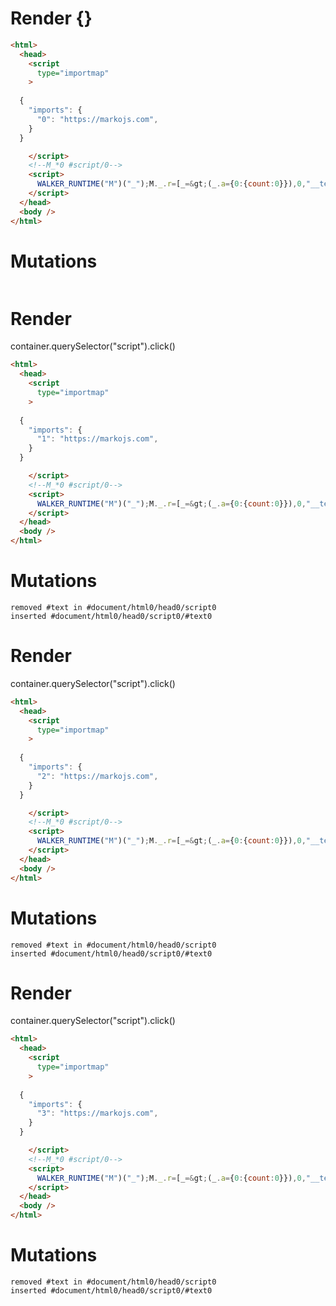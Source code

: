 # Render {}
```html
<html>
  <head>
    <script
      type="importmap"
    >
      
  {
    "imports": {
      "0": "https://markojs.com",
    }
  }

    </script>
    <!--M_*0 #script/0-->
    <script>
      WALKER_RUNTIME("M")("_");M._.r=[_=&gt;(_.a={0:{count:0}}),0,"__tests__/template.marko_0_count",0];M._.w()
    </script>
  </head>
  <body />
</html>
```

# Mutations
```

```


# Render 
container.querySelector("script").click()

```html
<html>
  <head>
    <script
      type="importmap"
    >
      
  {
    "imports": {
      "1": "https://markojs.com",
    }
  }

    </script>
    <!--M_*0 #script/0-->
    <script>
      WALKER_RUNTIME("M")("_");M._.r=[_=&gt;(_.a={0:{count:0}}),0,"__tests__/template.marko_0_count",0];M._.w()
    </script>
  </head>
  <body />
</html>
```

# Mutations
```
removed #text in #document/html0/head0/script0
inserted #document/html0/head0/script0/#text0
```


# Render 
container.querySelector("script").click()

```html
<html>
  <head>
    <script
      type="importmap"
    >
      
  {
    "imports": {
      "2": "https://markojs.com",
    }
  }

    </script>
    <!--M_*0 #script/0-->
    <script>
      WALKER_RUNTIME("M")("_");M._.r=[_=&gt;(_.a={0:{count:0}}),0,"__tests__/template.marko_0_count",0];M._.w()
    </script>
  </head>
  <body />
</html>
```

# Mutations
```
removed #text in #document/html0/head0/script0
inserted #document/html0/head0/script0/#text0
```


# Render 
container.querySelector("script").click()

```html
<html>
  <head>
    <script
      type="importmap"
    >
      
  {
    "imports": {
      "3": "https://markojs.com",
    }
  }

    </script>
    <!--M_*0 #script/0-->
    <script>
      WALKER_RUNTIME("M")("_");M._.r=[_=&gt;(_.a={0:{count:0}}),0,"__tests__/template.marko_0_count",0];M._.w()
    </script>
  </head>
  <body />
</html>
```

# Mutations
```
removed #text in #document/html0/head0/script0
inserted #document/html0/head0/script0/#text0
```